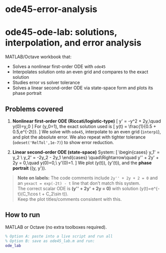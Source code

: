 # ode45-error-analysis

# ode45-ode-lab: solutions, interpolation, and error analysis

MATLAB/Octave workbook that:
- Solves a nonlinear first-order ODE with `ode45`
- Interpolates solution onto an even grid and compares to the exact solution
- Studies error vs solver tolerance
- Solves a linear second-order ODE via state-space form and plots its phase portrait

## Problems covered

1) **Nonlinear first-order ODE (Riccati/logistic-type)**
   \[
     y' = -y^2 + 2y,\quad y(0)=y_0
   \]
   For \(y_0=1\), the exact solution used is
   \[
     y(t) = \frac{1}{0.5 + 0.5\,e^{-2t}}.
   \]
   We solve with `ode45`, interpolate to an even grid (`interp1`), and plot the absolute error.
   We also repeat with tighter tolerance (`odeset('RelTol',1e-7)`) to show error reduction.

2) **Linear second-order ODE (state-space)**
   System:
   \[
     \begin{cases}
       y_1' = y_2 \\
       y_2' = -2y_2 - 2y_1
     \end{cases}
     \quad\Rightarrow\quad y'' + 2y' + 2y = 0,\quad y(0)=0,\ y'(0)=1.
   \]
   We plot \(y(t)\), \(y'(t)\), and the **phase portrait** \((y, y')\).

> **Note on labels:** The code comments include `2y'' + 2y + 2 = 0` and an `yexact = exp(-2t) - t` line that don’t match this system.  
> The correct scalar ODE is **\(y'' + 2y' + 2y = 0\)** with solution \(y(t)=e^{-t}(C_1\cos t + C_2\sin t)\).  
> Keep the plot titles/comments consistent with this.

## How to run

MATLAB or Octave (no extra toolboxes required).

```matlab
% Option A: paste into a live script and run all
% Option B: save as ode45_lab.m and run:
ode_lab

